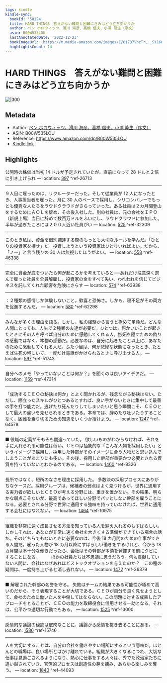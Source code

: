 ```yaml
---
tags: kindle
kindle-sync:
  bookId: '58124'
  title: HARD THINGS　答えがない難問と困難にきみはどう立ち向かうか
  author: ベン ホロウィッツ、滑川 海彦、高橋 信夫、小澤 隆生（序文）
  asin: B00W535LOU
  lastAnnotatedDate: '2022-12-23'
  bookImageUrl: 'https://m.media-amazon.com/images/I/81737VhzTrL._SY160.jpg'
  highlightsCount: 14
---
```


# HARD THINGS　答えがない難問と困難にきみはどう立ち向かうか
![|300](https://m.media-amazon.com/images/I/81737VhzTrL.jpg)
## Metadata
* Author: [ベン ホロウィッツ、滑川 海彦、高橋 信夫、小澤 隆生（序文）](https://www.amazon.comundefined)
* ASIN: B00W535LOU
* Reference: https://www.amazon.com/dp/B00W535LOU
* [Kindle link](kindle://book?action=open&asin=B00W535LOU)

## Highlights
公開時の株価は当初 14 ドルが予定されていたが、直前になって 28 ドルと２倍に引き上げられ — location: [397](kindle://book?action=open&asin=B00W535LOU&location=397) ^ref-26713

---
９人目に雇ったのは、リクルーターだった。そして従業員が 12 人になったとき、人事担当者を雇った。月に 30 人のペースで採用し、シリコンバレーでもっとも優秀な人たちをラウドクラウドがさらっていった。ある社員は２カ月間登山をするためにＡＯＬを辞め、その後入社した。別の社員は、元の会社をＩＰＯ（新規上場）当日に辞めて数百万ドルをふいにし、ラウドクラウドに参加した。半年が過ぎたころには２００人近い社員がい — location: [525](kindle://book?action=open&asin=B00W535LOU&location=525) ^ref-32309

---
このとき私は、資金を個別調達する際のもっとも大切なルールを学んだ。「ひとりの投資家を探せ」だ。投資しようという投資家はひとりいればよい。だから、「ノー」と言う残りの 30 人は無視したほうがよい。 — location: [558](kindle://book?action=open&asin=B00W535LOU&location=558) ^ref-46338

---
完全に資金が底をついたら何が起こるかを考えていると──あれだけ注意深く選んで雇った社員を全員解雇し、投資家の金をすべて失い、われわれを信じてビジネスを託してくれた顧客を危険にさらす — location: [574](kindle://book?action=open&asin=B00W535LOU&location=574) ^ref-63938

---
：２種類の感情しか体験しないこと。歓喜と恐怖さ。しかも、寝不足がその両方を促進するんだ。 — location: [580](kindle://book?action=open&asin=B00W535LOU&location=580) ^ref-62298

---
みんなが多くの理由を語る。しかし、私の経験から言うと極めて単純だ。どんな人間にとっても、人生で２種類の友達が必要だ。ひとつは、何かいいことが起きたときにその人を呼べば自分のために感動してくれる人。嫉妬を隠すための偽りの感動ではなく、本物の感動だ。必要なのは、自分に起きたこと以上に、あなたのために感動してくれる人だ。ふたつ目は、何か悲惨な状態になったとき、たとえば生死の境にいて、一度だけ電話がかけられるときに呼び出せる人。 — location: [597](kindle://book?action=open&asin=B00W535LOU&location=597) ^ref-51743

---
自分へのメモ「やっていないことは何か？」を聞くのは良いアイデアだ。 — location: [1159](kindle://book?action=open&asin=B00W535LOU&location=1159) ^ref-47314

---
「成功するＣＥＯの秘訣は何か」とよく聞かれるが、残念ながら秘訣はない。ただし、際立ったスキルがひとつあるとすれば、良い手がないときに集中して最善の手を打つ能力だ。逃げたり死んだりしてしまいたいと思う瞬間こそ、ＣＥＯとして最大の違いを見せられるときである。本章では、辞めたり吐いたりすることなく、困難を乗り切るための知恵をいくつか授けよう。 — location: [1247](kindle://book?action=open&asin=B00W535LOU&location=1247) ^ref-64578

---
■ 役職の定義がそもそも間違っていた。 欲しいものがわからなければ、それを手に入れられる可能性は低い。ＣＥＯは抽象的な「こんな人物を採用したい」というイメージで採用し、採用した幹部がそのイメージに合う人物だと思い込んでしまうことがあまりにも多い。その後、採用した幹部が重要かつ必要とされる資質を持っていないとわかるのである。 — location: [1460](kindle://book?action=open&asin=B00W535LOU&location=1460) ^ref-8326

---
長所ではなく、短所のなさを理由に採用した。 多数決の採用プロセスにありがちなケースだ。採用グループは、候補者の弱点はよく見つけるが、世界に通用する実力者が欲しいとＣＥＯが考える分野には、重きを置かない。その結果、明らかな弱点こそないが、最高であってほしい分野でパッとしない幹部を雇うことになる。必要とされる分野で世界に通用する強味を持っていなければ、世界に通用する会社にはなれない。 — location: [1464](kindle://book?action=open&asin=B00W535LOU&location=1464) ^ref-10975

---
組織を非常に速く成長させる方法を知っている人を迎え入れるのもすばらしい。しかしそれは、あなたが非常に速く会社を大きくする準備ができている場合の話だ。そのどちらでもないときに必要なのは、今後 18 カ月間のための仕事ができる人間だ。雇った人物が 18 カ月以降にすばらしい働きをするけれど、今から 18 カ月間は不十分な働きだったら、会社はその幹部が本領を発揮する前にクビにすることになる。 　　 ほかの社員たちは不思議に思うだろう。何も貢献していない人間に、会社はなぜあれほどストックオプションを与えたのか？　この種の疑問は、一度持ち上がると消し去れない。 — location: [1472](kindle://book?action=open&asin=B00W535LOU&location=1472) ^ref-36379

---
■ 解雇された幹部の名誉を守る。 失敗はチームの結果である可能性が極めて高いのだから、そう表現することが大切である。ＣＥＯが自分を良く見せようとして、会社のために働いた人を中傷してはならない。この問題に対する成熟したアプローチをとることが、ＣＥＯの能力を取締役会に信用させる一助となる。それは、公平かつ適切な行動でもある。 — location: [1525](kindle://book?action=open&asin=B00W535LOU&location=1525) ^ref-13000

---
感情的な議論の秘訣は皮肉なことに、議論から感情を抜き去ることにある。 — location: [1586](kindle://book?action=open&asin=B00W535LOU&location=1586) ^ref-15746

---
人を大切にすることは、自分の会社を働きやすい場所にするという意味だ。ほとんどの職場は、良い場所とはかけ離れている。組織が大きくなるにつれ、大切な仕事は見過ごされるようになり、熱心に仕事をする人々は、秀でた政治家たちに追い越されていき、官僚的プロセスは創造性の芽を摘み、あらゆる楽しみを奪う。 — location: [1840](kindle://book?action=open&asin=B00W535LOU&location=1840) ^ref-44093

---
